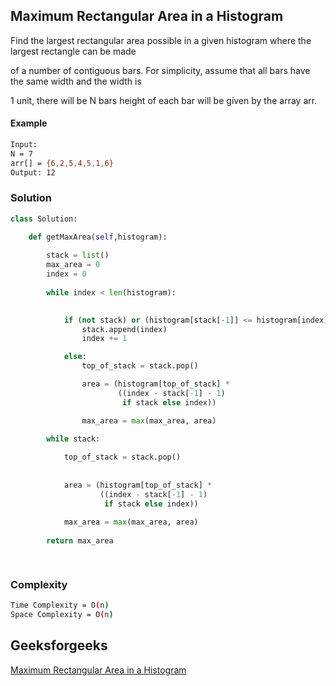 ## Maximum Rectangular Area in a Histogram

Find the largest rectangular area possible in a given histogram where the largest rectangle can be made 

of a number of contiguous bars. For simplicity, assume that all bars have the same width and the width is 

1 unit, there will be N bars height of each bar will be given by the array arr.

#### Example
```bash
Input:
N = 7
arr[] = {6,2,5,4,5,1,6}
Output: 12

```
### Solution 

```python
class Solution:

    def getMaxArea(self,histogram):
        
        stack = list()
        max_area = 0  
        index = 0
  
        while index < len(histogram):

      
            if (not stack) or (histogram[stack[-1]] <= histogram[index]):
                stack.append(index)
                index += 1

            else:
                top_of_stack = stack.pop()

                area = (histogram[top_of_stack] *
                        ((index - stack[-1] - 1)
                         if stack else index))

                max_area = max(max_area, area)

        while stack:
      
            top_of_stack = stack.pop()
            
    
            area = (histogram[top_of_stack] *
                    ((index - stack[-1] - 1)
                     if stack else index))
                     
            max_area = max(max_area, area)
     
        return max_area

        
```
### Complexity
```bash
Time Complexity = O(n)
Space Complexity = O(n) 
```


## Geeksforgeeks    
[Maximum Rectangular Area in a Histogram](https://practice.geeksforgeeks.org/problems/maximum-rectangular-area-in-a-histogram-1587115620/1?page=1&difficulty[]=1&difficulty[]=2&status[]=unsolved&category[]=Stack&category[]=Queue&category[]=two-pointer-algorithm&category[]=sliding-window&sortBy=submissions)

